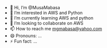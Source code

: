 - 👋 Hi, I’m @MusaMabasa
- 👀 I’m interested in AWS and Python
- 🌱 I’m currently learning AWS and python
- 💞️ I’m looking to collaborate on AWS
- 📫 How to reach me mgmabasa@yahoo.com
- 😄 Pronouns: ...
- ⚡ Fun fact: ...

<!---
MusaMabasa/MusaMabasa is a ✨ special ✨ repository because its `README.md` (this file) appears on your GitHub profile.
You can click the Preview link to take a look at your changes.
--->
